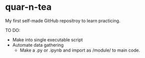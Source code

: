 # quar-n-tea
My first self-made GitHub repositroy to learn practicing.


TO DO:

 - Make into single executable script
 - Automate data gathering
    - Make a .py or .ipynb  and import as /module/ to main code.

